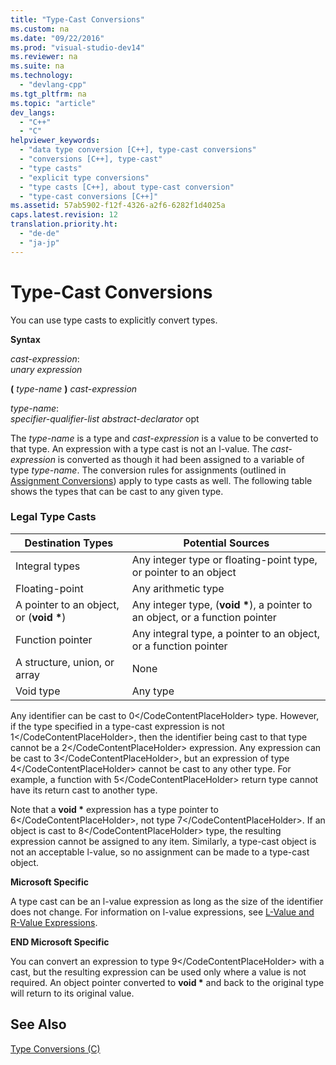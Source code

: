 ```yaml
---
title: "Type-Cast Conversions"
ms.custom: na
ms.date: "09/22/2016"
ms.prod: "visual-studio-dev14"
ms.reviewer: na
ms.suite: na
ms.technology: 
  - "devlang-cpp"
ms.tgt_pltfrm: na
ms.topic: "article"
dev_langs: 
  - "C++"
  - "C"
helpviewer_keywords: 
  - "data type conversion [C++], type-cast conversions"
  - "conversions [C++], type-cast"
  - "type casts"
  - "explicit type conversions"
  - "type casts [C++], about type-cast conversion"
  - "type-cast conversions [C++]"
ms.assetid: 57ab5902-f12f-4326-a2f6-6282f1d4025a
caps.latest.revision: 12
translation.priority.ht: 
  - "de-de"
  - "ja-jp"
---
```

# Type-Cast Conversions
You can use type casts to explicitly convert types.  
  
 **Syntax**  
  
 *cast-expression*:  
 *unary expression*  
  
 **(**  *type-name*  **)**  *cast-expression*  
  
 *type-name*:  
 *specifier-qualifier-list abstract-declarator* opt  
  
 The *type-name* is a type and *cast-expression* is a value to be converted to that type. An expression with a type cast is not an l-value. The *cast-expression* is converted as though it had been assigned to a variable of type *type-name*. The conversion rules for assignments (outlined in [Assignment Conversions](../vs140/assignment-conversions.md)) apply to type casts as well. The following table shows the types that can be cast to any given type.  
  
### Legal Type Casts  
  
|Destination Types|Potential Sources|  
|-----------------------|-----------------------|  
|Integral types|Any integer type or floating-point type, or pointer to an object|  
|Floating-point|Any arithmetic type|  
|A pointer to an object, or (**void \***)|Any integer type, (**void \***), a pointer to an object, or a function pointer|  
|Function pointer|Any integral type, a pointer to an object, or a function pointer|  
|A structure, union, or array|None|  
|Void type|Any type|  
  
 Any identifier can be cast to <CodeContentPlaceHolder>0\</CodeContentPlaceHolder> type. However, if the type specified in a type-cast expression is not <CodeContentPlaceHolder>1\</CodeContentPlaceHolder>, then the identifier being cast to that type cannot be a <CodeContentPlaceHolder>2\</CodeContentPlaceHolder> expression. Any expression can be cast to <CodeContentPlaceHolder>3\</CodeContentPlaceHolder>, but an expression of type <CodeContentPlaceHolder>4\</CodeContentPlaceHolder> cannot be cast to any other type. For example, a function with <CodeContentPlaceHolder>5\</CodeContentPlaceHolder> return type cannot have its return cast to another type.  
  
 Note that a **void \*** expression has a type pointer to <CodeContentPlaceHolder>6\</CodeContentPlaceHolder>, not type <CodeContentPlaceHolder>7\</CodeContentPlaceHolder>. If an object is cast to <CodeContentPlaceHolder>8\</CodeContentPlaceHolder> type, the resulting expression cannot be assigned to any item. Similarly, a type-cast object is not an acceptable l-value, so no assignment can be made to a type-cast object.  
  
 **Microsoft Specific**  
  
 A type cast can be an l-value expression as long as the size of the identifier does not change. For information on l-value expressions, see [L-Value and R-Value Expressions](../vs140/l-value-and-r-value-expressions.md).  
  
 **END Microsoft Specific**  
  
 You can convert an expression to type <CodeContentPlaceHolder>9\</CodeContentPlaceHolder> with a cast, but the resulting expression can be used only where a value is not required. An object pointer converted to **void \*** and back to the original type will return to its original value.  
  
## See Also  
 [Type Conversions (C)](../vs140/type-conversions--c-.md)